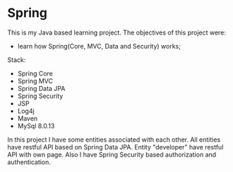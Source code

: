 # Spring

This is my Java based learning project. The objectives of this project were:
  - learn how Spring(Core, MVC, Data and Security) works;
  
  
Stack:
  - Spring Core
  - Spring MVC
  - Spring Data JPA
  - Spring Security
  - JSP
  - Log4j
  - Maven
  - MySql 8.0.13
  
  In this project I have some entities associated with each other. All entities have restful API based on Spring Data JPA.
  Entity "developer" have restful API with own page.
  Also I have Spring Security based authorization and authentication.
